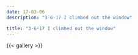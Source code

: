 ```yaml
---
date: 17-03-06
description: "3-6-17 I climbed out the window"

title: "3-6-17 I climbed out the window"
---
```

{{< gallery >}}
